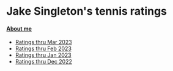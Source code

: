 # Jake Singleton's tennis ratings

#### [About me](https://jakesingi.github.io/tennis_ratings/about)

* [Ratings thru Mar 2023](https://jakesingi.github.io/tennis_ratings/apr23)
* [Ratings thru Feb 2023](https://jakesingi.github.io/tennis_ratings/mar23)
* [Ratings thru Jan 2023](https://jakesingi.github.io/tennis_ratings/feb23)
* [Ratings thru Dec 2022](https://jakesingi.github.io/tennis_ratings/jan23)
